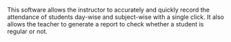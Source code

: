This software allows the instructor to accurately and quickly record the attendance of students day-wise and subject-wise with a single click. It also allows the teacher to generate a report to check whether a student is regular or not.
